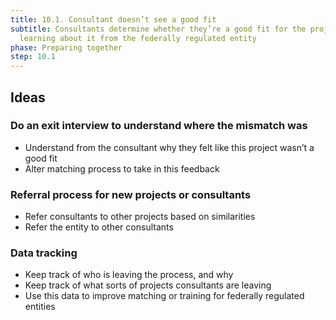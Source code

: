 ```yaml
---
title: 10.1. Consultant doesn’t see a good fit
subtitle: Consultants determine whether they’re a good fit for the project after
  learning about it from the federally regulated entity
phase: Preparing together
step: 10.1
---
```

## Ideas

### Do an exit interview to understand where the mismatch was

* Understand from the consultant why they felt like this project wasn’t a good fit
* Alter matching process to take in this feedback

### Referral process for new projects or consultants

* Refer consultants to other projects based on similarities
* Refer the entity to other consultants

### Data tracking

* Keep track of who is leaving the process, and why
* Keep track of what sorts of projects consultants are leaving
* Use this data to improve matching or training for federally regulated entities